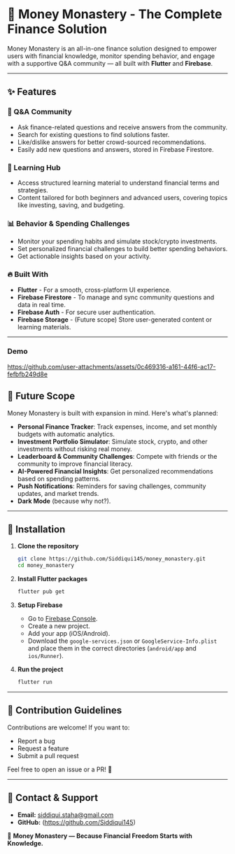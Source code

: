 # 💸 Money Monastery - The Complete Finance Solution

Money Monastery is an all-in-one finance solution designed to empower users with financial knowledge, monitor spending behavior, and engage with a supportive Q&A community — all built with **Flutter** and **Firebase**.

---

## ✨ Features

### 🎯 Q&A Community
- Ask finance-related questions and receive answers from the community.  
- Search for existing questions to find solutions faster.  
- Like/dislike answers for better crowd-sourced recommendations.  
- Easily add new questions and answers, stored in Firebase Firestore.  

### 📘 Learning Hub
- Access structured learning material to understand financial terms and strategies.  
- Content tailored for both beginners and advanced users, covering topics like investing, saving, and budgeting.  

### 📊 Behavior & Spending Challenges
- Monitor your spending habits and simulate stock/crypto investments.  
- Set personalized financial challenges to build better spending behaviors.  
- Get actionable insights based on your activity.  

### 🔥 Built With
- **Flutter** - For a smooth, cross-platform UI experience.  
- **Firebase Firestore** - To manage and sync community questions and data in real time.  
- **Firebase Auth** - For secure user authentication.  
- **Firebase Storage** - (Future scope) Store user-generated content or learning materials.  

---

### Demo 

https://github.com/user-attachments/assets/0c469316-a161-44f6-ac17-fefbfb249d8e


## 🚀 Future Scope

Money Monastery is built with expansion in mind. Here's what's planned:  

- **Personal Finance Tracker**: Track expenses, income, and set monthly budgets with automatic analytics.  
- **Investment Portfolio Simulator**: Simulate stock, crypto, and other investments without risking real money.  
- **Leaderboard & Community Challenges**: Compete with friends or the community to improve financial literacy.  
- **AI-Powered Financial Insights**: Get personalized recommendations based on spending patterns.  
- **Push Notifications**: Reminders for saving challenges, community updates, and market trends.  
- **Dark Mode** (because why not?).  

---

## 🔧 Installation

1. **Clone the repository**  
   ```bash
   git clone https://github.com/Siddiqui145/money_monastery.git
   cd money_monastery
   ```

2. **Install Flutter packages**  
   ```bash
   flutter pub get
   ```

3. **Setup Firebase**  
   - Go to [Firebase Console](https://console.firebase.google.com/).
   - Create a new project.
   - Add your app (iOS/Android).
   - Download the `google-services.json` or `GoogleService-Info.plist` and place them in the correct directories (`android/app` and `ios/Runner`).

4. **Run the project**  
   ```bash
   flutter run
   ```

---

## 📌 Contribution Guidelines

Contributions are welcome! If you want to:  

- Report a bug  
- Request a feature  
- Submit a pull request  

Feel free to open an issue or a PR! 🎉  

---

## 📲 Contact & Support

- **Email:** siddiqui.staha@gmail.com  
- **GitHub:** (https://github.com/Siddiqui145)  

🌟 **Money Monastery — Because Financial Freedom Starts with Knowledge.**  
